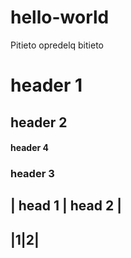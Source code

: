 # hello-world
Pitieto opredelq bitieto
# header 1

## header 2 
#### header 4
### header 3
| head 1 | head 2 |
-------------------
|1|2| 
-----
